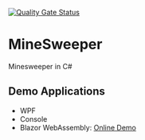 [![Quality Gate Status](https://sonarcloud.io/api/project_badges/measure?project=MineSweeper&metric=alert_status)](https://sonarcloud.io/dashboard?id=MineSweeper)

# MineSweeper
Minesweeper in C#

## Demo Applications
- WPF
- Console
- Blazor WebAssembly: [Online Demo](https://nemruddemir.github.io/MineSweeper)
